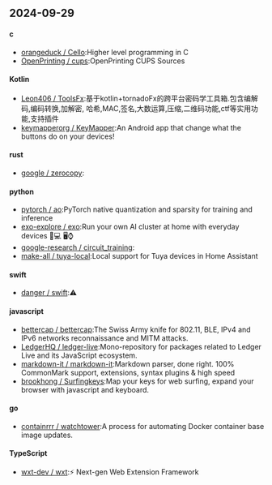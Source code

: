## 2024-09-29
#### c
* [orangeduck / Cello](https://github.com/orangeduck/Cello):Higher level programming in C
* [OpenPrinting / cups](https://github.com/OpenPrinting/cups):OpenPrinting CUPS Sources
#### Kotlin
* [Leon406 / ToolsFx](https://github.com/Leon406/ToolsFx):基于kotlin+tornadoFx的跨平台密码学工具箱.包含编解码,编码转换,加解密, 哈希,MAC,签名,大数运算,压缩,二维码功能,ctf等实用功能,支持插件
* [keymapperorg / KeyMapper](https://github.com/keymapperorg/KeyMapper):An Android app that change what the buttons do on your devices!
#### rust
* [google / zerocopy](https://github.com/google/zerocopy):
#### python
* [pytorch / ao](https://github.com/pytorch/ao):PyTorch native quantization and sparsity for training and inference
* [exo-explore / exo](https://github.com/exo-explore/exo):Run your own AI cluster at home with everyday devices 📱💻 🖥️⌚
* [google-research / circuit_training](https://github.com/google-research/circuit_training):
* [make-all / tuya-local](https://github.com/make-all/tuya-local):Local support for Tuya devices in Home Assistant
#### swift
* [danger / swift](https://github.com/danger/swift):⚠️
#### javascript
* [bettercap / bettercap](https://github.com/bettercap/bettercap):The Swiss Army knife for 802.11, BLE, IPv4 and IPv6 networks reconnaissance and MITM attacks.
* [LedgerHQ / ledger-live](https://github.com/LedgerHQ/ledger-live):Mono-repository for packages related to Ledger Live and its JavaScript ecosystem.
* [markdown-it / markdown-it](https://github.com/markdown-it/markdown-it):Markdown parser, done right. 100% CommonMark support, extensions, syntax plugins & high speed
* [brookhong / Surfingkeys](https://github.com/brookhong/Surfingkeys):Map your keys for web surfing, expand your browser with javascript and keyboard.
#### go
* [containrrr / watchtower](https://github.com/containrrr/watchtower):A process for automating Docker container base image updates.
#### TypeScript
* [wxt-dev / wxt](https://github.com/wxt-dev/wxt):⚡ Next-gen Web Extension Framework
